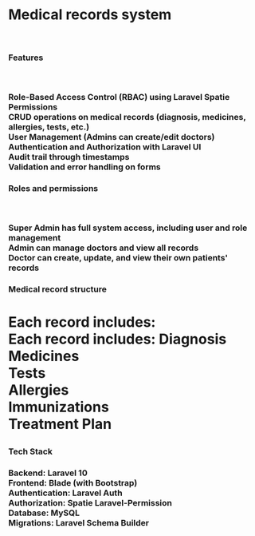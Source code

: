 <p><h1> Medical records system </h1><br></p>

<p><h3> Features <h3><br></p>
<p>
Role-Based Access Control (RBAC) using Laravel Spatie Permissions<br>
CRUD operations on medical records (diagnosis, medicines, allergies, tests, etc.)<br>
User Management (Admins can create/edit doctors)<br>
Authentication and Authorization with Laravel UI<br>
Audit trail through timestamps<br>
Validation and error handling on forms<br>
</p>

<p><h3> Roles and permissions <h3> <br></p>
<p>
Super Admin	has full system access, including user and role management <br>
Admin can manage doctors and view all records<br>
Doctor	can create, update, and view their own patients' records<br>

</p>

<p><h3> Medical record structure <h1></p>
<p> Each record includes: <br>
Each record includes:
Diagnosis<br>
Medicines<br>
Tests<br>
Allergies<br>
Immunizations<br>
Treatment Plan<br>
</p>

<p><h3> Tech Stack <h3></p>
<p>
Backend: Laravel 10 <br>
Frontend: Blade (with Bootstrap)<br>
Authentication: Laravel Auth<br>
Authorization: Spatie Laravel-Permission<br>
Database: MySQL<br>
Migrations: Laravel Schema Builder<br>
</p>